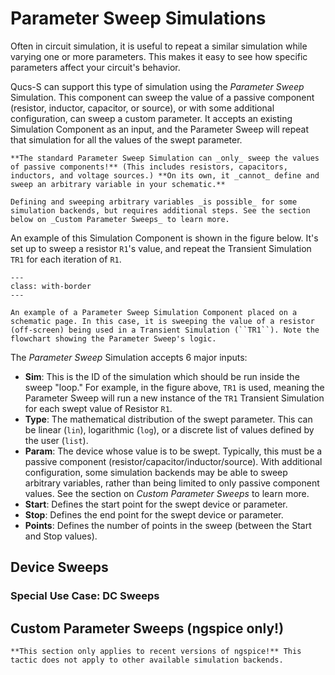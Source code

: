 # Parameter Sweep Simulations

Often in circuit simulation, it is useful to repeat a similar simulation while varying one or more parameters. This makes it easy to see how specific parameters affect your circuit's behavior.

Qucs-S can support this type of simulation using the _Parameter Sweep_ Simulation. This component can sweep the value of a passive component (resistor, inductor, capacitor, or source), or with some additional configuration, can sweep a custom parameter. It accepts an existing Simulation Component as an input, and the Parameter Sweep will repeat that simulation for all the values of the swept parameter.

```{warning}
**The standard Parameter Sweep Simulation can _only_ sweep the values of passive components!** (This includes resistors, capacitors, inductors, and voltage sources.) **On its own, it _cannot_ define and sweep an arbitrary variable in your schematic.**

Defining and sweeping arbitrary variables _is possible_ for some simulation backends, but requires additional steps. See the section below on _Custom Parameter Sweeps_ to learn more.
```

An example of this Simulation Component is shown in the figure below. It's set up to sweep a resistor ``R1``'s value, and repeat the Transient Simulation ``TR1`` for each iteration of ``R1``.

```{figure} /overview/images/parameter-sweep-diagram.drawio.png
---
class: with-border
---

An example of a Parameter Sweep Simulation Component placed on a schematic page. In this case, it is sweeping the value of a resistor (off-screen) being used in a Transient Simulation (``TR1``). Note the flowchart showing the Parameter Sweep's logic.
```

The _Parameter Sweep_ Simulation accepts 6 major inputs:
* **Sim**: This is the ID of the simulation which should be run inside the sweep "loop." For example, in the figure above, ``TR1`` is used, meaning the Parameter Sweep will run a new instance of the ``TR1`` Transient Simulation for each swept value of Resistor ``R1``.
* **Type**: The mathematical distribution of the swept parameter. This can be linear (``lin``), logarithmic (``log``), or a discrete list of values defined by the user (``list``).
* **Param**: The device whose value is to be swept. Typically, this must be a passive component (resistor/capacitor/inductor/source). With additional configuration, some simulation backends may be able to sweep arbitrary variables, rather than being limited to only passive component values. See the section on _Custom Parameter Sweeps_ to learn more.
* **Start**: Defines the start point for the swept device or parameter.
* **Stop**: Defines the end point for the swept device or parameter.
* **Points**: Defines the number of points in the sweep (between the Start and Stop values).

## Device Sweeps

### Special Use Case: DC Sweeps

## Custom Parameter Sweeps (ngspice only!)

```{warning}
**This section only applies to recent versions of ngspice!** This tactic does not apply to other available simulation backends.
```